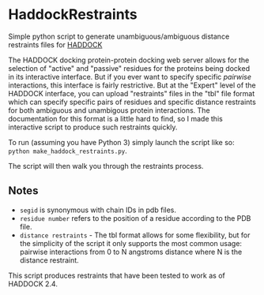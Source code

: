 # HaddockRestraints
Simple python script to generate unambiguous/ambiguous distance restraints files for [HADDOCK](https://wenmr.science.uu.nl/haddock2.4/)

The HADDOCK docking protein-protein docking web server allows for the selection of "active" and "passive" residues for the proteins being docked in its interactive
interface. But if you ever want to specify specific *pairwise* interactions, this interface is fairly restrictive. But at the "Expert" level of the HADDOCK interface, you can
upload "restraints" files in the "tbl" file format which can specify specific pairs of residues and specific distance restraints for both ambiguous and unambigous protein 
interactions. The documentation for this format is a little hard to find, so I made this interactive script to produce such restraints quickly.

To run (assuming you have Python 3) simply launch the script like so: `python make_haddock_restraints.py`.

The script will then walk you through the restraints process. 

## Notes
* `segid` is synonymous with chain IDs in pdb files. 
* `residue number` refers to the position of a residue according to the PDB file. 
* `distance restraints` - The tbl format allows for some flexibility, but for the simplicity of the script it only supports the most common usage: pairwise interactions from 0 to N angstroms distance where N is the distance restraint.

This script produces restraints that have been tested to work as of HADDOCK 2.4. 
